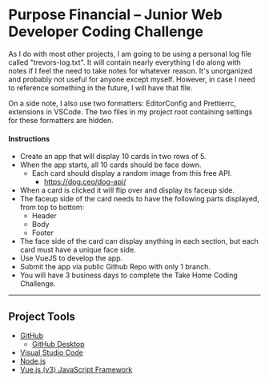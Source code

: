 # Purpose Financial – Junior Web Developer Coding Challenge

As I do with most other projects, I am going to be using a personal log file called "trevors-log.txt". It will contain nearly everything I do along with notes if I feel the need to take notes for whatever reason. It's unorganized and probably not useful for anyone except myself. However, in case I need to reference something in the future, I will have that file.

On a side note, I also use two formatters: EditorConfig and Prettierrc, extensions in VSCode. The two files in my project root containing settings for these formatters are hidden.

#### Instructions

- Create an app that will display 10 cards in two rows of 5.
- When the app starts, all 10 cards should be face down.
   - Each card should display a random image from this free API.
      - https://dog.ceo/dog-api/
- When a card is clicked it will flip over and display its faceup side.
- The faceup side of the card needs to have the following parts displayed, from top to bottom:
   - Header
   - Body
   - Footer
- The face side of the card can display anything in each section, but each card must have a unique face side.
- Use VueJS to develop the app.
- Submit the app via public Github Repo with only 1 branch.
- You will have 3 business days to complete the Take Home Coding Challenge.

---

## Project Tools

- [GitHub](https://github.com/)
   - [GitHub Desktop](https://desktop.github.com/)
- [Visual Studio Code](https://code.visualstudio.com/)
- [Node.js](https://nodejs.org/en/)
- [Vue.js (v3) JavaScript Framework](https://v3.vuejs.org/)
